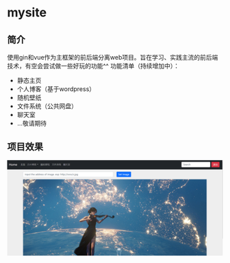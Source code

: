 # mysite
## 简介
使用gin和vue作为主框架的前后端分离web项目。旨在学习、实践主流的前后端技术，有空会尝试做一些好玩的功能^^
功能清单（持续增加中）：
+ 静态主页
+ 个人博客（基于wordpress）
+ 随机壁纸
+ 文件系统（公共网盘）
+ 聊天室
+ ...敬请期待
## 项目效果
![show page](https://github.com/kanosc/mysite/blob/main/show_project/show_1.PNG)
